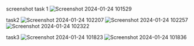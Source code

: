 screenshot 
task 1
![Screenshot 2024-01-24 101529](https://github.com/dhanrajpimple/TMD-TASK/assets/86459893/c511f879-a997-46dc-9a69-5350f6d0c6b9)

task2
![Screenshot 2024-01-24 102207](https://github.com/dhanrajpimple/TMD-TASK/assets/86459893/47c91c54-87aa-4fd7-8299-aecd6156783c)
![Screenshot 2024-01-24 102257](https://github.com/dhanrajpimple/TMD-TASK/assets/86459893/8897b275-b906-4e86-ad13-9f3899c22011)
![Screenshot 2024-01-24 102322](https://github.com/dhanrajpimple/TMD-TASK/assets/86459893/92c9f213-27ad-4914-acf0-a3e06a4d8e38)



task3
![Screenshot 2024-01-24 101823](https://github.com/dhanrajpimple/TMD-TASK/assets/86459893/5c9fa6c1-feb6-4cde-9682-d32fc3c4b3c3)
![Screenshot 2024-01-24 101836](https://github.com/dhanrajpimple/TMD-TASK/assets/86459893/24bbe89f-d1fd-41ec-b4dd-4e5fc3a71611)
